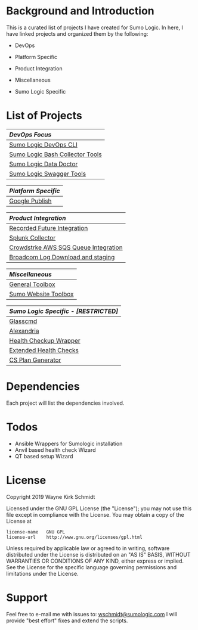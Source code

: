 Background and Introduction
===========================

This is a curated list of projects I have created for Sumo Logic.
In here, I have linked projects and organized them by the following:

* DevOps

* Platform Specific 

* Product Integration

* Miscellaneous

* Sumo Logic Specific

List of Projects
================

| *DevOps Focus*                         |
|:-------------------------------------- | 
| [Sumo Logic DevOps CLI](https://github.com/wks-sumo-logic/sumologic-cmdlets) |
| [Sumo Logic Bash Collector Tools](https://github.com/wks-sumo-logic/sumocli-bash-collectors) |
| [Sumo Logic Data Doctor](https://github.com/wks-sumo-logic/sumologic_data_doctor) |
| [Sumo Logic Swagger Tools](https://github.com/wks-sumo-logic/sumologic-swaggertools) |

| *Platform Specific*                    |
|:-------------------------------------- | 
| [Google Publish](https://github.com/wks-sumo-logic/gpublish) |

| *Product Integration*                  |
|:-------------------------------------- |
| [Recorded Future Integration](https://github.com/wks-sumo-logic/sumologic-rfsync) |
| [Splunk Collector](https://github.com/wks-sumo-logic/sumologic_splunk_inspector) |
| [Crowdstrke AWS SQS Queue Integration ](https://github.com/wks-sumo-logic/sqsimport) |
| [Broadcom Log Download and staging](https://github.com/wks-sumo-logic/download_broadcom) |

| *Miscellaneous*                        |
|:-------------------------------------- |
| [General Toolbox](https://github.com/wks-sumo-logic/sample-toolbox) |
| [Sumo Website Toolbox](https://github.com/wks-sumo-logic/sumologic-website-tools) |

| *Sumo Logic Specific - [RESTRICTED]*   |
|:-------------------------------------- |
| [Glasscmd](https://github.com/wks-sumo-logic/sumologic-glasscmd) |
| [Alexandria](https://github.com/wks-sumo-logic/sumologic-alexandria) |
| [Health Checkup Wrapper ](https://github.com/wks-sumo-logic/cscheck-wrapper) |
| [Extended Health Checks](https://github.com/wks-sumo-logic/sumologic-checkup) |
| [CS Plan Generator](https://github.com/wks-sumo-logic/csplan-generator) |

Dependencies
============

Each project will list the dependencies involved.

Todos
=====

* Ansible Wrappers for Sumologic installation
* Anvil based health check Wizard
* QT based setup Wizard

License
=======

Copyright 2019 Wayne Kirk Schmidt

Licensed under the GNU GPL License (the "License");
you may not use this file except in compliance with the License.
You may obtain a copy of the License at

    license-name   GNU GPL
    license-url    http://www.gnu.org/licenses/gpl.html

Unless required by applicable law or agreed to in writing, software
distributed under the License is distributed on an "AS IS" BASIS,
WITHOUT WARRANTIES OR CONDITIONS OF ANY KIND, either express or implied.
See the License for the specific language governing permissions and
limitations under the License.

Support
=======

Feel free to e-mail me with issues to: wschmidt@sumologic.com
I will provide "best effort" fixes and extend the scripts.
